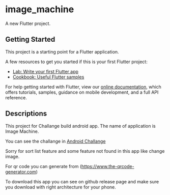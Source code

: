 # image_machine

A new Flutter project.

## Getting Started

This project is a starting point for a Flutter application.

A few resources to get you started if this is your first Flutter project:

- [Lab: Write your first Flutter app](https://flutter.dev/docs/get-started/codelab)
- [Cookbook: Useful Flutter samples](https://flutter.dev/docs/cookbook)

For help getting started with Flutter, view our
[online documentation](https://flutter.dev/docs), which offers tutorials,
samples, guidance on mobile development, and a full API reference.

## Descriptions

This project for Challange build android app. The name of application is Image Machine.

You can see the challange in [Android Challange](https://github.com/do4Mother/flutter-image-machine/raw/master/Prospace_Android_Code_Challenge.docx)

Sorry for sort list feature and some feature not found in this app like change image.

For qr code you can generate from (https://www.the-qrcode-generator.com)

To download this app you can see on github release page and make sure you download with right architecture for your phone.
